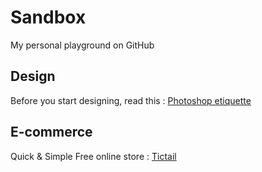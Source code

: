 # Sandbox #
My personal playground on GitHub

## Design ##

Before you start designing, read this : [Photoshop etiquette](http://photoshopetiquette.com "Photoshop etiquette")

## E-commerce ##

Quick & Simple Free online store : [Tictail](https://tictail.com "Free online store")
